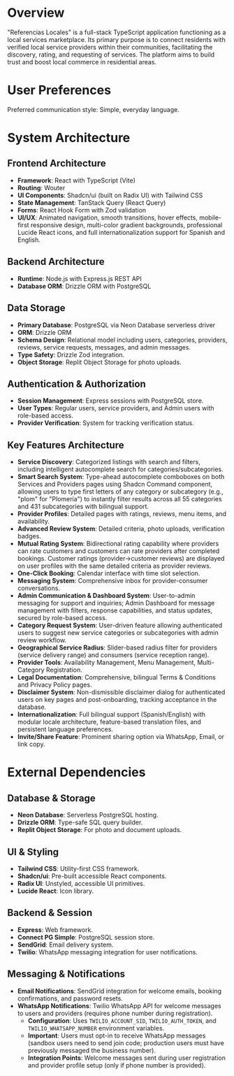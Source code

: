 # Overview

"Referencias Locales" is a full-stack TypeScript application functioning as a local services marketplace. Its primary purpose is to connect residents with verified local service providers within their communities, facilitating the discovery, rating, and requesting of services. The platform aims to build trust and boost local commerce in residential areas.

# User Preferences

Preferred communication style: Simple, everyday language.

# System Architecture

## Frontend Architecture
- **Framework**: React with TypeScript (Vite)
- **Routing**: Wouter
- **UI Components**: Shadcn/ui (built on Radix UI) with Tailwind CSS
- **State Management**: TanStack Query (React Query)
- **Forms**: React Hook Form with Zod validation
- **UI/UX**: Animated navigation, smooth transitions, hover effects, mobile-first responsive design, multi-color gradient backgrounds, professional Lucide React icons, and full internationalization support for Spanish and English.

## Backend Architecture
- **Runtime**: Node.js with Express.js REST API
- **Database ORM**: Drizzle ORM with PostgreSQL

## Data Storage
- **Primary Database**: PostgreSQL via Neon Database serverless driver
- **ORM**: Drizzle ORM
- **Schema Design**: Relational model including users, categories, providers, reviews, service requests, messages, and admin messages.
- **Type Safety**: Drizzle Zod integration.
- **Object Storage**: Replit Object Storage for photo uploads.

## Authentication & Authorization
- **Session Management**: Express sessions with PostgreSQL store.
- **User Types**: Regular users, service providers, and Admin users with role-based access.
- **Provider Verification**: System for tracking verification status.

## Key Features Architecture
- **Service Discovery**: Categorized listings with search and filters, including intelligent autocomplete search for categories/subcategories.
- **Smart Search System**: Type-ahead autocomplete comboboxes on both Services and Providers pages using Shadcn Command component, allowing users to type first letters of any category or subcategory (e.g., "plom" for "Plomería") to instantly filter results across all 55 categories and 431 subcategories with bilingual support.
- **Provider Profiles**: Detailed pages with ratings, reviews, menu items, and availability.
- **Advanced Review System**: Detailed criteria, photo uploads, verification badges.
- **Mutual Rating System**: Bidirectional rating capability where providers can rate customers and customers can rate providers after completed bookings. Customer ratings (provider→customer reviews) are displayed on user profiles with the same detailed criteria as provider reviews.
- **One-Click Booking**: Calendar interface with time slot selection.
- **Messaging System**: Comprehensive inbox for provider-consumer conversations.
- **Admin Communication & Dashboard System**: User-to-admin messaging for support and inquiries; Admin Dashboard for message management with filters, response capabilities, and status updates, secured by role-based access.
- **Category Request System**: User-driven feature allowing authenticated users to suggest new service categories or subcategories with admin review workflow.
- **Geographical Service Radius**: Slider-based radius filter for providers (service delivery range) and consumers (service reception range).
- **Provider Tools**: Availability Management, Menu Management, Multi-Category Registration.
- **Legal Documentation**: Comprehensive, bilingual Terms & Conditions and Privacy Policy pages.
- **Disclaimer System**: Non-dismissible disclaimer dialog for authenticated users on key pages and post-onboarding, tracking acceptance in the database.
- **Internationalization**: Full bilingual support (Spanish/English) with modular locale architecture, feature-based translation files, and persistent language preferences.
- **Invite/Share Feature**: Prominent sharing option via WhatsApp, Email, or link copy.

# External Dependencies

## Database & Storage
- **Neon Database**: Serverless PostgreSQL hosting.
- **Drizzle ORM**: Type-safe SQL query builder.
- **Replit Object Storage**: For photo and document uploads.

## UI & Styling
- **Tailwind CSS**: Utility-first CSS framework.
- **Shadcn/ui**: Pre-built accessible React components.
- **Radix UI**: Unstyled, accessible UI primitives.
- **Lucide React**: Icon library.

## Backend & Session
- **Express**: Web framework.
- **Connect PG Simple**: PostgreSQL session store.
- **SendGrid**: Email delivery system.
- **Twilio**: WhatsApp messaging integration for user notifications.

## Messaging & Notifications
- **Email Notifications**: SendGrid integration for welcome emails, booking confirmations, and password resets.
- **WhatsApp Notifications**: Twilio WhatsApp API for welcome messages to users and providers (requires phone number during registration).
  - **Configuration**: Uses `TWILIO_ACCOUNT_SID`, `TWILIO_AUTH_TOKEN`, and `TWILIO_WHATSAPP_NUMBER` environment variables.
  - **Important**: Users must opt-in to receive WhatsApp messages (sandbox users need to send join code; production users must have previously messaged the business number).
  - **Integration Points**: Welcome messages sent during user registration and provider profile setup (only if phone number is provided).